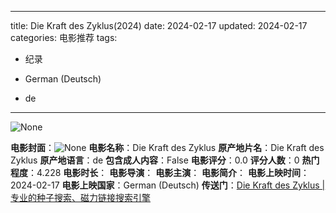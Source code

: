 
---
title: Die Kraft des Zyklus(2024)
date: 2024-02-17
updated: 2024-02-17
categories: 电影推荐
tags:

- 纪录

- German (Deutsch)
- de
---

<img src="https://image.tmdb.org/t/p/originalNone" alt="None" title="None">

**电影封面**：<img src="https://image.tmdb.org/t/p/w200None" alt="None" title="None">
**电影名称**：Die Kraft des Zyklus
**原产地片名**：Die Kraft des Zyklus
**原产地语言**：de
**包含成人内容**：False
**电影评分**：0.0
**评分人数**：0
**热门程度**：4.228
**电影时长**：
**电影导演**：
**电影主演**：
**电影简介**：
**电影上映时间**：2024-02-17
**电影上映国家**：German (Deutsch)
**传送门**：[Die Kraft des Zyklus |专业的种子搜索、磁力链接搜索引擎](https://movie.amd794.com:2083/?search=Die%20Kraft%20des%20Zyklus&ordering=&mode=match_phrase&page_size=10&page=1)

